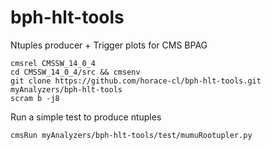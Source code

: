 # bph-hlt-tools
Ntuples producer + Trigger plots for CMS BPAG

```
cmsrel CMSSW_14_0_4
cd CMSSW_14_0_4/src && cmsenv
git clone https://github.com/horace-cl/bph-hlt-tools.git myAnalyzers/bph-hlt-tools
scram b -j8
```
Run a simple test to produce ntuples
```
cmsRun myAnalyzers/bph-hlt-tools/test/mumuRootupler.py
```
